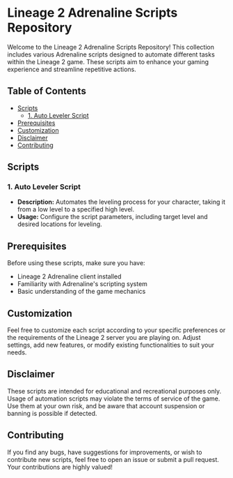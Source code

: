 # Lineage 2 Adrenaline Scripts Repository

Welcome to the Lineage 2 Adrenaline Scripts Repository! This collection includes various Adrenaline scripts designed to automate different tasks within the Lineage 2 game. These scripts aim to enhance your gaming experience and streamline repetitive actions.

## Table of Contents

- [Scripts](#scripts)
  - [1. Auto Leveler Script](#1-auto-leveler-script)
- [Prerequisites](#prerequisites)
- [Customization](#customization)
- [Disclaimer](#disclaimer)
- [Contributing](#contributing)

## Scripts

### 1. Auto Leveler Script

- **Description:** Automates the leveling process for your character, taking it from a low level to a specified high level.
- **Usage:** Configure the script parameters, including target level and desired locations for leveling.

## Prerequisites

Before using these scripts, make sure you have:

- Lineage 2 Adrenaline client installed
- Familiarity with Adrenaline's scripting system
- Basic understanding of the game mechanics

## Customization

Feel free to customize each script according to your specific preferences or the requirements of the Lineage 2 server you are playing on. Adjust settings, add new features, or modify existing functionalities to suit your needs.

## Disclaimer

These scripts are intended for educational and recreational purposes only. Usage of automation scripts may violate the terms of service of the game. Use them at your own risk, and be aware that account suspension or banning is possible if detected.

## Contributing

If you find any bugs, have suggestions for improvements, or wish to contribute new scripts, feel free to open an issue or submit a pull request. Your contributions are highly valued!
